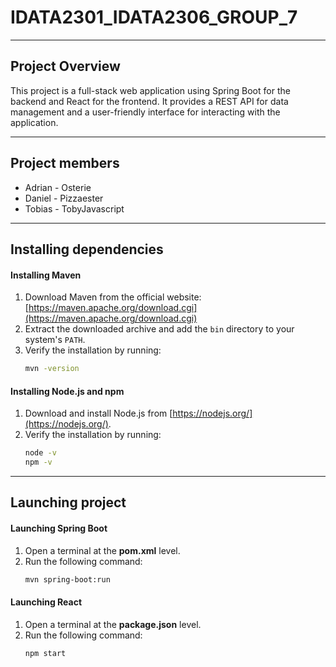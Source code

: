 # IDATA2301_IDATA2306_GROUP_7

---

## Project Overview
This project is a full-stack web application using Spring Boot for the backend and React for the frontend. It provides a REST API for data management and a user-friendly interface for interacting with the application.

---

## Project members
- Adrian - Osterie
- Daniel - Pizzaester
- Tobias - TobyJavascript

---

## Installing dependencies

#### Installing Maven
1. Download Maven from the official website: [https://maven.apache.org/download.cgi](https://maven.apache.org/download.cgi)
2. Extract the downloaded archive and add the `bin` directory to your system's `PATH`.
3. Verify the installation by running:
   ```sh
   mvn -version
   ```

#### Installing Node.js and npm
1. Download and install Node.js from [https://nodejs.org/](https://nodejs.org/).
2. Verify the installation by running:
   ```sh
   node -v
   npm -v
   ```

---

## Launching project

#### Launching Spring Boot
1. Open a terminal at the **pom.xml** level.
2. Run the following command:
   ```sh
   mvn spring-boot:run
   ```

#### Launching React
1. Open a terminal at the **package.json** level.
2. Run the following command:
   ```sh
   npm start
   ```
   